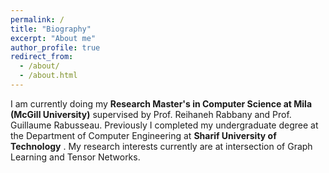 ```yaml
---
permalink: /
title: "Biography"
excerpt: "About me"
author_profile: true
redirect_from: 
  - /about/
  - /about.html
---
```


I am currently doing my **Research Master's in Computer Science at Mila (McGill University)** supervised by Prof. Reihaneh Rabbany and Prof. Guillaume Rabusseau. 
Previously I completed my undergraduate degree at the Department of Computer Engineering at **Sharif University of Technology** . My research interests currently are at intersection of Graph Learning and Tensor Networks.